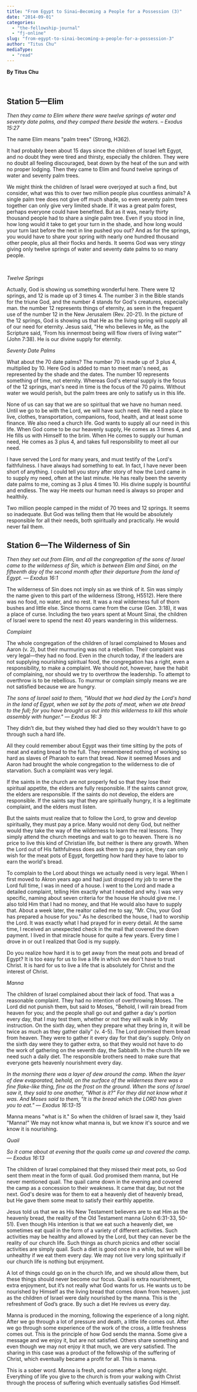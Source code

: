 ```yaml
---
title: "From Egypt to Sinai—Becoming a People for a Possession (3)"
date: "2014-09-01"
categories: 
  - "the-fellowship-journal"
  - "fj-online"
slug: "from-egypt-to-sinai-becoming-a-people-for-a-possession-3"
author: "Titus Chu"
mediaType: 
  - "read"
---
```


**By Titus Chu**

 

## **Station 5—Elim**

_Then they came to Elim where there were twelve springs of water and seventy date palms, and they camped there beside the waters._ _– Exodus 15:27_

The name Elim means "palm trees" (Strong, H362).

It had probably been about 15 days since the children of Israel left Egypt, and no doubt they were tired and thirsty, especially the children. They were no doubt all feeling discouraged, beat down by the heat of the sun and with no proper lodging. Then they came to Elim and found twelve springs of water and seventy palm trees.

We might think the children of Israel were overjoyed at such a find, but consider, what was this to over two million people plus countless animals? A single palm tree does not give off much shade, so even seventy palm trees together can only give very limited shade. If it was a great palm forest, perhaps everyone could have benefited. But as it was, nearly thirty thousand people had to share a single palm tree. Even if you stood in line, how long would it take to get your turn in the shade, and how long would your turn last before the next in line pushed you out? And as for the springs, you would have to share your spring with nearly one hundred thousand other people, plus all their flocks and herds. It seems God was very stingy giving only twelve springs of water and seventy date palms to so many people.

 

_Twelve Springs_

Actually, God is showing us something wonderful here. There were 12 springs, and 12 is made up of 3 times 4. The number 3 in the Bible stands for the triune God, and the number 4 stands for God's creatures, especially man. the number 12 represents things of eternity, as seen in the frequent use of the number 12 in the New Jerusalem (Rev. 20-21). In the picture of the 12 springs, God is showing us that He as the living spring will supply all of our need for eternity. Jesus said, "He who believes in Me, as the Scripture said, 'From his innermost being will flow rivers of living water'" (John 7:38). He is our divine supply for eternity.

_Seventy Date Palms_

What about the 70 date palms? The number 70 is made up of 3 plus 4, multiplied by 10. Here God is added to man to meet man's need, as represented by the shade and the dates. The number 10 represents something of time, not eternity. Whereas God's eternal supply is the focus of the 12 springs, man's need in time is the focus of the 70 palms. Without water we would perish, but the palm trees are only to satisfy us in this life.

None of us can say that we are so spiritual that we have no human need. Until we go to be with the Lord, we will have such need. We need a place to live, clothes, transportation, companions, food, health, and at least some finance. We also need a church life. God wants to supply all our need in this life. When God come to be our heavenly supply, He comes as 3 times 4, and He fills us with Himself to the brim. When He comes to supply our human need, He comes as 3 plus 4, and takes full responsibility to meet all our need.

I have served the Lord for many years, and must testify of the Lord's faithfulness. I have always had something to eat. In fact, I have never been short of anything. I could tell you story after story of how the Lord came in to supply my need, often at the last minute. He has really been the seventy date palms to me, coming as 3 plus 4 times 10. His divine supply is bountiful and endless. The way He meets our human need is always so proper and healthily.

Two million people camped in the midst of 70 trees and 12 springs. It seems so inadequate. But God was telling them that He would be absolutely responsible for all their needs, both spiritually and practically. He would never fail them.

## **Station 6—The Wilderness of Sin**

_Then they set out from Elim, and all the congregation of the sons of Israel came to the wilderness of Sin, which is between Elim and Sinai, on the fifteenth day of the second month after their departure from the land of Egypt._ _— Exodus 16:1_

The wilderness of Sin does not imply sin as we think of it. Sin was simply the name given to this part of the wilderness (Strong, H5512). Here there was no food, no water, and no rest. It was a real wilderness full of thorn bushes and little else. Since thorns came from the curse (Gen. 3:18), it was a place of curse. Including the two years spent at Mount Sinai, the children of Israel were to spend the next 40 years wandering in this wilderness.

_Complaint_

The whole congregation of the children of Israel complained to Moses and Aaron (v. 2), but their murmuring was not a rebellion. Their complaint was very legal—they had no food. Even in the church today, if the leaders are not supplying nourishing spiritual food, the congregation has a right, even a responsibility, to make a complaint. We should not, however, have the habit of complaining, nor should we try to overthrow the leadership. To attempt to overthrow is to be rebellious. To murmur or complain simply means we are not satisfied because we are hungry.

_The sons of Israel said to them, "Would that we had died by the Lord's hand in the land of Egypt, when we sat by the pots of meat, when we ate bread to the full; for you have brought us out into this wilderness to kill this whole assembly with hunger."_ _— Exodus 16: 3_

They didn’t die, but they wished they had died so they wouldn't have to go through such a hard life.

All they could remember about Egypt was their time sitting by the pots of meat and eating bread to the full. They remembered nothing of working so hard as slaves of Pharaoh to earn that bread. Now it seemed Moses and Aaron had brought the whole congregation to the wilderness to die of starvation. Such a complaint was very legal.

If the saints in the church are not properly fed so that they lose their spiritual appetite, the elders are fully responsible. If the saints cannot grow, the elders are responsible. If the saints do not develop, the elders are responsible. If the saints say that they are spiritually hungry, it is a legitimate complaint, and the elders must listen.

But the saints must realize that to follow the Lord, to grow and develop spiritually, they must pay a price. Many would not deny God, but neither would they take the way of the wilderness to learn the real lessons. They simply attend the church meetings and wait to go to heaven. There is no price to live this kind of Christian life, but neither is there any growth. When the Lord out of His faithfulness does ask them to pay a price, they can only wish for the meat pots of Egypt, forgetting how hard they have to labor to earn the world's bread.

To complain to the Lord about things we actually need is very legal. When I first moved to Akron years ago and had just dropped my job to serve the Lord full time, I was in need of a house. I went to the Lord and made a detailed complaint, telling Him exactly what I needed and why. I was very specific, naming about seven criteria for the house He should give me. I also told Him that I had no money, and that He would also have to supply that. About a week later, the realtor called me to say, "Mr. Chu, your God has prepared a house for you." As he described the house, I had to worship the Lord. It was exactly what I had prayed for in every detail. At the same time, I received an unexpected check in the mail that covered the down payment. I lived in that miracle house for quite a few years. Every time I drove in or out I realized that God is my supply.

Do you realize how hard it is to get away from the meat pots and bread of Egypt? It is too easy for us to live a life in which we don't have to trust Christ. It is hard for us to live a life that is absolutely for Christ and the interest of Christ.

_Manna_

The children of Israel complained about their lack of food. That was a reasonable complaint. They had no intention of overthrowing Moses. The Lord did not punish them, but said to Moses, "Behold, I will rain bread from heaven for you; and the people shall go out and gather a day's portion every day, that I may test them, whether or not they will walk in My instruction. On the sixth day, when they prepare what they bring in, it will be twice as much as they gather daily" (v. 4-5). The Lord promised them bread from heaven. They were to gather it every day for that day's supply. Only on the sixth day were they to gather extra, so that they would not have to do the work of gathering on the seventh day, the Sabbath. In the church life we need such a daily diet. The responsible brothers need to make sure that everyone gets heavenly nourishment every day.

_In the morning there was a layer of dew around the camp. When the layer of dew evaporated, behold, on the surface of the wilderness there was a fine flake-like thing, fine as the frost on the ground. When the sons of Israel saw it, they said to one another, "What is it?" For they did not know what it was. And Moses said to them, "It is the bread which the LORD has given you to eat."_ _— Exodus 16:13-15_

Manna means "what is it." So when the children of Israel saw it, they 1said "Manna!" We may not know what manna is, but we know it's source and we know it is nourishing.

_Quail_

_So it came about at evening that the quails came up and covered the camp._ _— Exodus 16:13_

The children of Israel complained that they missed their meat pots, so God sent them meat in the form of quail. God promised them manna, but He never mentioned quail. The quail came down in the evening and covered the camp as a concession to their weakness. It came that day, but not the next. God's desire was for them to eat a heavenly diet of heavenly bread, but He gave them some meat to satisfy their earthly appetite.

Jesus told us that we as His New Testament believers are to eat Him as the heavenly bread, the reality of the Old Testament manna (John 6:31-33, 50-51). Even though His intention is that we eat such a heavenly diet, we sometimes eat quail in the form of a variety of different activities. Such activities may be healthy and allowed by the Lord, but they can never be the reality of our church life. Such things as church picnics and other social activities are simply quail. Such a diet is good once in a while, but we will be unhealthy if we eat them every day. We may not live very long spiritually if our church life is nothing but enjoyment.

A lot of things could go on in the church life, and we should allow them, but these things should never become our focus. Quail is extra nourishment, extra enjoyment, but it’s not really what God wants for us. He wants us to be nourished by Himself as the living bread that comes down from heaven, just as the children of Israel were daily nourished by the manna. This is the refreshment of God’s grace. By such a diet He revives us every day.

Manna is produced in the morning, following the experience of a long night. After we go through a lot of pressure and death, a little life comes out. After we go through some experience of the work of the cross, a little freshness comes out. This is the principle of how God sends the manna. Some give a message and we enjoy it, but are not satisfied. Others share something and even though we may not enjoy it that much, we are very satisfied. The sharing in this case was a product of the fellowship of the suffering of Christ, which eventually became a profit for all. This is manna.

This is a sober word. Manna is fresh, and comes after a long night. Everything of life you give to the church is from your walking with Christ through the process of suffering which eventually satisfies God Himself.
